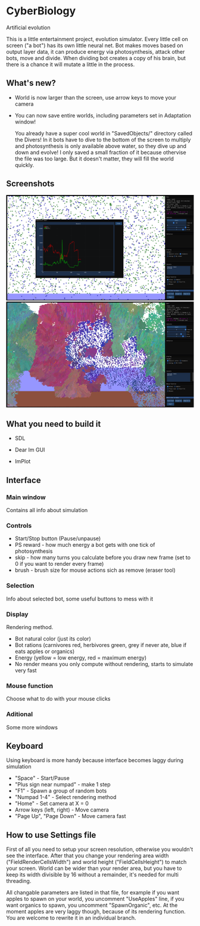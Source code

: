 # CyberBiology
Artificial evolution

This is a little entertainment project, evolution simulator. Every little cell on screen ("a bot") has its own little neural net.
Bot makes moves based on output layer data, it can produce energy via photosynthesis, attack other bots, move and divide. 
When dividing bot creates a copy of his brain, but there is a chance it will mutate a little in the process. 

## What's new?
+ World is now larger than the screen, use arrow keys to move your camera
+ You can now save entire worlds, including parameters set in Adaptation window!

  You already have a super cool world in "SavedObjects/" directory called the Divers! 
In it bots have to dive to the bottom of the screen to multiply and photosynthesis is only available 
above water, so they dive up and down and evolve! I only saved a small fraction of it because othervise 
the file was too large. But it doesn't matter, they will fill the world quickly.

## Screenshots

![Screenshot1](/Screenshots/5.png?raw=true "Screenshot1")
![Screenshot2](/Screenshots/4.png?raw=true "Screenshot2")


## What you need to build it

+ SDL

+ Dear Im GUI

+ ImPlot


## Interface

### Main window
Contains all info about simulation

### Controls
+ Start/Stop button (Pause/unpause)
+ PS reward - how much energy a bot gets with one tick of photosynthesis
+ skip - how many turns you calculate before you draw new frame (set to 0 if you want to render every frame)
+ brush - brush size for mouse actions sich as remove (eraser tool)

### Selection
Info about selected bot, some useful buttons to mess with it

### Display
Rendering method. 
+ Bot natural color (just its color)
+ Bot rations (carnivores red, herbivores green, grey if never ate, blue if eats apples or organics)
+ Energy (yellow = low energy, red = maximum energy)
+ No render means you only compute without rendering, starts to simulate very fast

### Mouse function
Choose what to do with your mouse clicks

### Aditional
Some more windows


## Keyboard

Using keyboard is more handy because interface becomes laggy during simulation

+ "Space" - Start/Pause
+ "Plus sign near numpad" - make 1 step
+ "F1" - Spawn a group of random bots
+ "Numpad 1-4" - Select rendering method
+ "Home" - Set camera at X = 0
+ Arrow keys (left, right) - Move camera
+ "Page Up", "Page Down" - Move camera fast


## How to use Settings file
First of all you need to setup your screen resolution, otherwise you wouldn't see the interface.
After that you change your rendering area width ("FieldRenderCellsWidth") and
world height ("FieldCellsHeight") to match your screen. World can be wider than your render area,
but you have to keep its width divisible by 16 without a remainder, it's needed for multi threading.

All changable parameters are listed in that file, for example if you want apples to spawn on your world, you 
uncomment "UseApples" line, if you want organics to spawn, you uncomment "SpawnOrganic", etc. At the moment apples are very laggy though, 
because of its rendering function. You are welcome to rewrite it in an individual branch.
